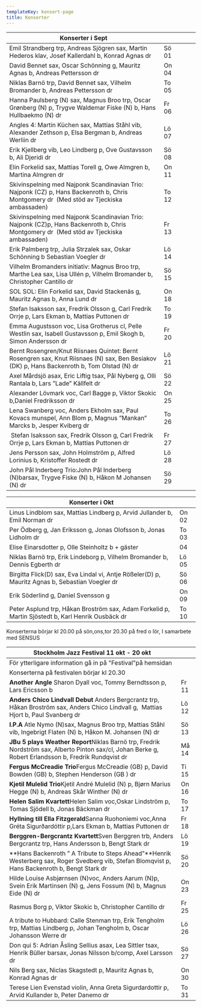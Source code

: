 ```yaml
---
templateKey: konsert-page
title: Konserter
---
```

| Konserter i Sept                                                                                                                             |       |     |     |     |
| -------------------------------------------------------------------------------------------------------------------------------------------- | ----- | --- | --- | --- |
| Emil Strandberg trp, Andreas Sjögren sax, Martin Hederos klav, Josef Kallerdahl b, Konrad Agnas dr                                           | Sö 01 |     |     |     |
| David Bennet sax, Oscar Schönning g, Mauritz Agnas b, Andreas Pettersson dr                                                                  | On 04 |     |     |     |
| Niklas Barnö trp, David Bennet sax, Vilhelm Bromander b, Andreas Pettersson dr                                                               | To 05 |     |     |     |
| Hanna Paulsberg (N) sax, Magnus Broo trp, Oscar Grønberg (N) p, Trygve Waldemar Fiske (N) b, Hans Hullbaekmo (N) dr                          | Fr 06 |     |     |     |
| Angles 4: Martin Küchen sax, Mattias Ståhl vib,  Alexander Zethson p, Elsa Bergman b, Andreas Werliin dr                                     | Lö 07 |     |     |     |
| Erik Kjellberg vib, Leo Lindberg p, Ove Gustavsson b, Ali Djeridi dr                                                                         | Sö 08 |     |     |     |
| Elin Forkelid sax,  Mattias Torell g, Owe Almgren b, Martina Almgren dr                                                                      | On 11 |     |     |     |
| Skivinspelning med Najponk Scandinavian Trio:  Najponk (CZ) p, Hans Backenroth b, Chris Montgomery dr 		(Med stöd av Tjeckiska ambassaden)   | To 12 |     |     |     |
| Skivinspelning med Najponk Scandinavian Trio:  Najponk (CZ)p, Hans Backenroth b, Chris Montgomery dr 		(Med stöd av Tjeckiska ambassaden)    | Fr 13 |     |     |     |
| Erik Palmberg trp, Julia Strzalek sax, Oskar Schönning b Sebastian Voegler dr                                                                | Lö 14 |     |     |     |
| Vilhelm Bromanders initiativ: Magnus Broo trp, Marthe Lea sax, Lisa Ullén p, Vilhelm Bromander b, 		Christopher Cantillo dr                  | Sö 15 |     |     |     |
| SOL SOL: Elin Forkelid sax, David Stackenäs g, Mauritz Agnas b, Anna Lund dr                                                                 | On 18 |     |     |     |
| Stefan Isaksson sax, Fredrik Olsson g, Carl Fredrik Orrje p, Lars Ekman b, Mattias Puttonen dr                                               | To 19 |     |     |     |
| Emma Augustsson voc, Lisa Grotherus cl, Pelle Westlin sax, Isabell Gustavsson p, Emil Skogh b, Simon Andersson dr                            | Fr 20 |     |     |     |
| Bernt Rosengren/Knut Riisnaes Quintet: Bernt Rosengren sax, Knut Riisnaes (N) sax, Ben Besiakov (DK) p, Hans Backenroth b, Tom Olstad (N) dr | Lö 21 |     |     |     |
| Axel Mårdsjö asax, Eric Liftig tsax, Pål Nyberg g, Olli Rantala b, Lars ”Lade” Källfelt dr                                                   | Sö 22 |     |     |     |
| Alexander Lövmark voc, Carl Bagge p, Viktor Skokic b,Daniel Fredriksson dr                                                                   | On 25 |     |     |     |
| Lena Swanberg voc, Anders Ekholm sax, Paul Kovacs munspel,	Ann Blom p, Magnus ”Mankan” Marcks b, Jesper Kviberg dr                           | To 26 |     |     |     |
|  Stefan Isaksson sax, Fredrik Olsson g, Carl Fredrik Orrje p, Lars Ekman b, Mattias Puttonen dr                                              | Fr 27 |     |     |     |
| Jens Persson sax, John Holmström p, Alfred Lorinius b, Kristoffer Rostedt dr                                                                 | Lö 28 |     |     |     |
| John Pål Inderberg Trio:John Pål Inderberg (N)barsax, Trygve Fiske (N) b, Håkon M Johansen (N) dr                                            | Sö 29 |     |     |     |

| Konserter i Okt                                                                                   |       |
| ------------------------------------------------------------------------------------------------- | ----- |
| Linus Lindblom sax, Mattias Lindberg p, Arvid Jullander b, Emil Norman dr                         | On 02 |
| Per Ödberg g, Jan Eriksson g, Jonas Olofsson b, Jonas Lidholm dr                                  | To 03 |
| Elise Einarsdotter p, Olle Steinholtz b + gäster                                                  | 04    |
| Niklas Barnö trp, Erik Lindeborg p, Vilhelm Bromander b, Dennis Egberth dr                        | Lö 05 |
| Birgitta Flick(D) sax, Eva Lindal vi, Antje Rößeler(D) p, Mauritz Agnas b, Sebastian Voegler dr   | Sö 06 |
| Erik Söderlind g, Daniel Svensson g                                                               | On 09 |
| Peter Asplund trp, Håkan Broström sax, Adam Forkelid p, Martin Sjöstedt b, Karl Henrik Ousbäck dr | To 10 |

Konserterna börjar kl 20.00 på sön,ons,tor                                                                                                                               20.30 på fred o lör, I samarbete med SENSUS

| Stockholm Jazz Festival 11 okt - 20 okt                                                                                                                |                                           |
| ------------------------------------------------------------------------------------------------------------------------------------------------------ | ----------------------------------------- |
| För ytterligare information gå in på "Festival"på hemsidan|                                                                                             
| Konserterna på festivalen börjar kl 20.30 |
| **Another Angle** Sharon Dyall voc, Tommy Berndtsson p, Lars Ericsson b                                                                                | Fr 11                                     |
| **Anders Chico Lindvall Debut** Anders Bergcrantz trp, Håkan Broström sax, Anders Chico Lindvall g,  Mattias Hjort b, Paul Svanberg dr                 | Lö 12                                     |
| **I.P.A** Atle Nymo (N)sax, Magnus Broo trp, Mattias Ståhl vib, Ingebrigt Flaten (N) b, Håkon M. Johansen (N) dr                                       | Sö 13                                     |
| **JBu 5 plays Weather Report**Niklas Barnö trp, Fredrik Nordström sax, Alberto Pinton sax/cl, Johan Berke g, Robert Erlandsson b, Fredrik Rundqvist dr | Må 14                                     |
| **Fergus McCreadie Trio**Fergus McCreadie (GB) p, David Bowden (GB) b, Stephen Henderson (GB ) dr                                                      | Ti 15                                     |
| **Kjetil Mulelid Trio**Kjetil André Mulelid (N) p, Bjørn Marius Hegge (N) b, Andreas Skår Winther (N) dr                                               | On 16                                     |
| **Helen Salim Kvartett**Helen Salim voc,Oskar Lindström p, Tomas Sjödell b, Jonas Bäckman dr                                                           | To 17                                     |
| **Hyllning till Ella Fitzgerald**Sanna Ruohoniemi voc,Anna Gréta Sigurðardóttir p,Lars Ekman b, Mattias Puttonen dr                                    | Fr 18                                     |
| **Berggren-Bergcrantz Kvartett**Sven Berggren trb, Anders Bergcrantz trp, Hans Andersson b, Bengt Stark dr                                             | Lö 19                                     |
| **Hans Backenroth ” A Tribute to Steps Ahead”**Henrik Westerberg sax, Roger Svedberg vib, Stefan Blomqvist p, Hans Backenroth b, Bengt Stark dr        | Sö 20                                     
 |Hilde Louise Asbjørnsen (N)voc, Anders Aarum (N)p, Svein Erik Martinsen (N) g, Jens Fossum (N) b, Magnus Eide (N) dr| On 23                                     |
|Rasmus Borg p, Viktor Skokic b, Christopher Cantillo dr| Fr 25 |
|A tribute to Hubbard: Calle Stenman trp, Erik Tengholm trp, Mattias Lindberg p, Johan Tengholm b, Oscar Johansson Werre dr|Lö 26| 
|Don qui 5: Adrian Åsling Sellius asax, Lea Sittler tsax, Henrik Büller barsax, Jonas Nilsson b/comp, Axel Larsson dr |Sö 27|
|Nils Berg sax, Niclas Skagstedt p, Mauritz Agnas b, Konrad Agnas dr| On 30|
|Terese Lien Evenstad violin, Anna Greta Sigurdardottir p, Arvid Kullander b, Peter Danemo dr|To 31|
